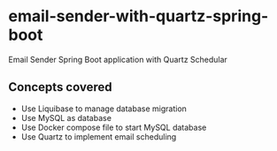 # email-sender-with-quartz-spring-boot
Email Sender Spring Boot application with Quartz Schedular


Concepts covered
-----------------
<ul>
  <li>Use Liquibase to manage database migration</li>
  <li>Use MySQL as database</li>
  <li>Use Docker compose file to start MySQL database</li>
  <li>Use Quartz to implement email scheduling</li>
</ul>
